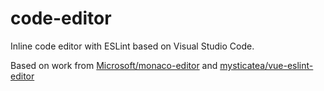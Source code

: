 # code-editor
Inline code editor with ESLint based on Visual Studio Code.

Based on work from [Microsoft/monaco-editor](https://github.com/Microsoft/monaco-editor/) and [mysticatea/vue-eslint-editor](https://github.com/Microsoft/monaco-editor/)
